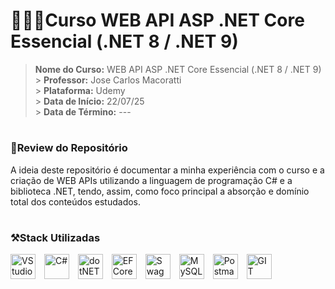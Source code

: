 # 🧑🏻‍🎓​Curso WEB API ASP .NET Core Essencial (.NET 8 / .NET 9)

> <b>Nome do Curso:</b> WEB API ASP .NET Core Essencial (.NET 8 / .NET 9)
> <br> > <b>Professor:</b> Jose Carlos Macoratti
> <br> > <b>Plataforma:</b> Udemy
> <br> > <b>Data de Início:</b> 22/07/25
> <br> > <b>Data de Término:</b> ---

#

### 📃​Review do Repositório

A ideia deste repositório é documentar a minha experiência com o curso e a criação de WEB APIs utilizando a linguagem de programação C# e a biblioteca .NET, tendo, assim, como foco principal a absorção e domínio total dos conteúdos estudados.

#

### ⚒️Stack Utilizadas

<div>
  <img src="https://cdn.jsdelivr.net/gh/devicons/devicon@latest/icons/visualstudio/visualstudio-original.svg" width="40" alt="VStudio" style="margin-right: 10px;" />
  <img src="https://cdn.jsdelivr.net/gh/devicons/devicon@latest/icons/csharp/csharp-original.svg" width="40" alt="C#" style="margin-right: 10px;" />
  <img src="https://cdn.jsdelivr.net/gh/devicons/devicon@latest/icons/dotnetcore/dotnetcore-original.svg" width="40" alt="dotNET Core" style="margin-right: 10px;" />
  <img src="https://cdn.jsdelivr.net/gh/devicons/devicon@latest/icons/entityframeworkcore/entityframeworkcore-original.svg" width="40" alt="EF Core" style="margin-right: 10px;" />
  <img src="https://cdn.jsdelivr.net/gh/devicons/devicon@latest/icons/swagger/swagger-original.svg" width="40" alt="Swagger" style="margin-right: 10px;" />
  <img src="https://cdn.jsdelivr.net/gh/devicons/devicon@latest/icons/mysql/mysql-original.svg" width="40" alt="MySQL" style="margin-right: 10px;" />
  <img src="https://cdn.jsdelivr.net/gh/devicons/devicon@latest/icons/postman/postman-original.svg" width="40" alt="Postman" style="margin-right: 10px;" />
  <img src="https://cdn.jsdelivr.net/gh/devicons/devicon@latest/icons/git/git-original.svg" width="40" alt="GIT" style="margin-right: 10px;" />
</div>
